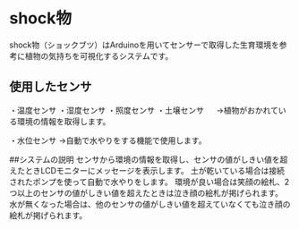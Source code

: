 # shock物

shock物（ショックブツ）はArduinoを用いてセンサーで取得した生育環境を参考に植物の気持ちを可視化するシステムです。

## 使用したセンサ
  ・温度センサ
  ・湿度センサ
  ・照度センサ
  ・土壌センサ
　 →植物がおかれている環境の情報を取得します。
 
  ・水位センサ
   →自動で水やりをする機能で使用します。
   
##システムの説明
  センサから環境の情報を取得し、センサの値がしきい値を超えたときLCDモニターにメッセージを表示します。
  土が乾いている場合は接続されたポンプを使って自動で水やりをします。
  環境が良い場合は笑顔の絵札、2つ以上のセンサの値がしきい値を超えたときは泣き顔の絵札が掲げられます。
  水が無くなった場合は、他のセンサの値がしきい値を超えていなくても泣き顔の絵札が掲げられます。
